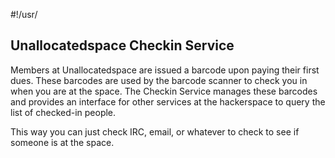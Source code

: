 #!/usr/

Unallocatedspace Checkin Service
--------------------------------

Members at Unallocatedspace are issued a barcode upon paying their first dues.  These barcodes are used by the barcode scanner to check you in when you are at the space.
The Checkin Service manages these barcodes and provides an interface for other services at the hackerspace to query the list of checked-in people.

This way you can just check IRC, email, or whatever to check to see if someone is at the space.


